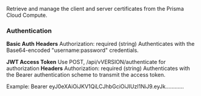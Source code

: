 Retrieve and manage the client and server certificates from the Prisma Cloud Compute.

### Authentication
**Basic Auth**
**Headers**
Authorization: required (string)
Authenticates with the Base64-encoded "username:password" credentials.

**JWT Access Token**
Use POST, /api/vVERSION/authenticate for authorization
**Headers**
Authorization: required (string)
Authenticates with the Bearer authentication scheme to transmit the access token.

Example:
Bearer eyJ0eXAiOiJKV1QiLCJhbGciOiJIUzI1NiJ9.eyJk…………

